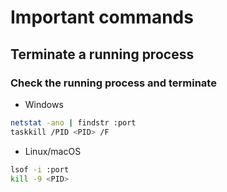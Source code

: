 # Important commands

## Terminate a running process

### Check the running process and terminate

- Windows

```sh
netstat -ano | findstr :port
taskkill /PID <PID> /F
```

- Linux/macOS

```sh
lsof -i :port
kill -9 <PID>
```
